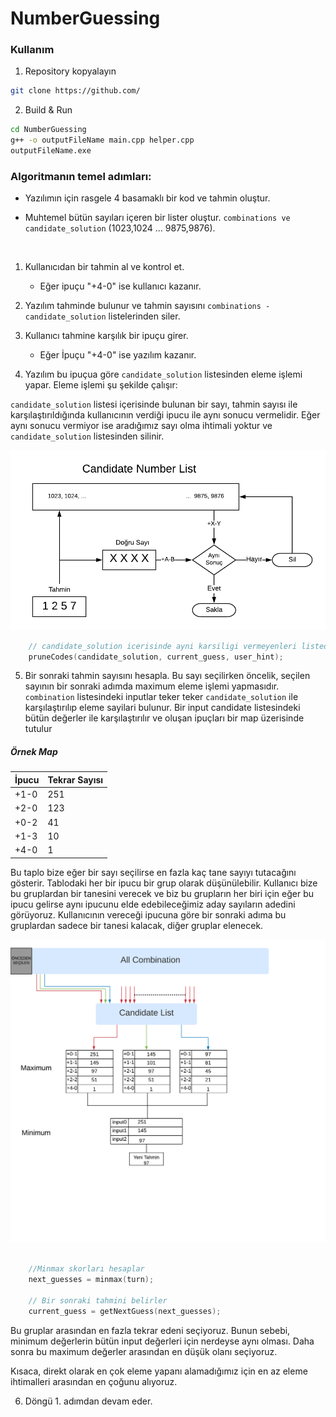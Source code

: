 ﻿# NumberGuessing

### Kullanım

1. Repository kopyalayın
```bash
git clone https://github.com/
```

2. Build & Run
```bash
cd NumberGuessing
g++ -o outputFileName main.cpp helper.cpp
outputFileName.exe
```


### Algoritmanın temel adımları:

* Yazılımın için rasgele 4 basamaklı bir kod ve tahmin oluştur.

* Muhtemel bütün sayıları içeren bir lister oluştur. `combinations ve candidate_solution` (1023,1024 ... 9875,9876).

<br>

1. Kullanıcıdan bir tahmin al ve kontrol et.

   * Eğer ipuçu "+4-0" ise kullanıcı kazanır.

2. Yazılım tahminde bulunur ve tahmin sayısını `combinations - candidate_solution` listelerinden siler.

3. Kullanıcı tahmine karşılık bir ipuçu girer.

   * Eğer İpuçu "+4-0" ise yazılım kazanır.

4. Yazılım bu ipuçua göre `candidate_solution` listesinden eleme işlemi yapar. Eleme işlemi şu şekilde çalışır:<br>

`candidate_solution` listesi içerisinde bulunan  bir sayı, tahmin sayısı ile karşılaştırıldığında kullanıcının verdiği ipucu ile aynı sonucu vermelidir.
Eğer aynı sonucu vermiyor ise aradığımız sayı olma ihtimali yoktur ve `candidate_solution` listesinden silinir.

<p align="center">
  <img src="img/img1.png" />
</p>

```C++
    // candidate_solution icerisinde ayni karsiligi vermeyenleri listeden siler
    pruneCodes(candidate_solution, current_guess, user_hint);
```

5. Bir sonraki tahmin sayısını hesapla. Bu sayı seçilirken öncelik, seçilen sayının bir sonraki adımda maximum eleme işlemi yapmasıdır.
`combination` listesindeki inputlar teker teker `candidate_solution` ile karşılaştırılıp eleme sayilari bulunur.
Bir input candidate listesindeki bütün değerler ile karşılaştırılır ve oluşan ipuçları bir map üzerisinde tutulur

##### Örnek Map

| İpucu  | Tekrar Sayısı|
| ------------ | ---- |
| +1-0 | 251 | 
| +2-0 | 123 | 
| +0-2 | 41 | 
| +1-3 | 10 |
| +4-0 | 1 |


Bu taplo bize eğer bir sayı seçilirse en fazla kaç tane sayıyı tutacağını gösterir. Tablodaki her bir ipucu bir grup olarak düşünülebilir.
Kullanıcı bize bu gruplardan bir tanesini verecek ve biz bu grupların her biri için eğer bu ipucu gelirse aynı ipucunu elde edebileceğimiz aday sayıların adedini görüyoruz.
Kullanıcının vereceği ipucuna göre bir sonraki adıma bu gruplardan sadece bir tanesi kalacak, diğer gruplar elenecek.<br>
<p align="center">
  <img src="img/img2.png" />
</p>

```C++

    //Minmax skorları hesaplar
    next_guesses = minmax(turn);

    // Bir sonraki tahmini belirler
    current_guess = getNextGuess(next_guesses);
```

Bu gruplar arasından en fazla tekrar edeni seçiyoruz. Bunun sebebi, minimum değerlerin bütün input değerleri için nerdeyse aynı olması.
Daha sonra bu maximum değerler arasından en düşük olanı seçiyoruz.<br>

Kısaca, direkt olarak en çok eleme yapanı alamadığımız için en az eleme ihtimalleri arasından en çoğunu alıyoruz. 





6. Döngü 1. adımdan devam eder.


